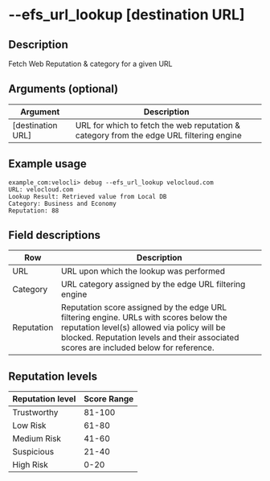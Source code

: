 #	--efs_url_lookup [destination URL]

##	Description
Fetch Web Reputation & category for a given URL

##  Arguments (optional)
| Argument | Description |
|---|---|
| [destination URL] | URL for which to fetch the web reputation & category from the edge URL filtering engine |

##  Example usage
```
example_com:velocli> debug --efs_url_lookup velocloud.com
URL: velocloud.com
Lookup Result: Retrieved value from Local DB
Category: Business and Economy
Reputation: 88
```

##  Field descriptions
| Row | Description |
|---|---|
| URL | URL upon which the lookup was performed |
| Category | URL category assigned by the edge URL filtering engine |
| Reputation | Reputation score assigned by the edge URL filtering engine.  URLs with scores below the reputation level(s) allowed via policy will be blocked.  Reputation levels and their associated scores are included below for reference. |

##  Reputation levels
| Reputation level | Score Range |
|---|---|
| Trustworthy | 81-100 |
| Low Risk | 61-80 |
| Medium Risk | 41-60 |
| Suspicious | 21-40 |
| High Risk | 0-20 |